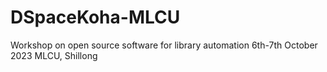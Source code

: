 # DSpaceKoha-MLCU
Workshop on open source software for library automation 6th-7th October 2023 MLCU, Shillong
